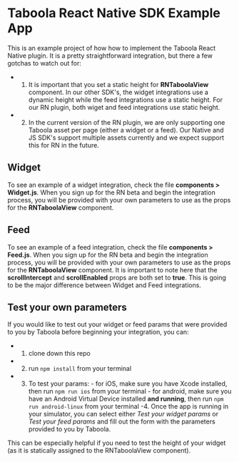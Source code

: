 # Taboola React Native SDK Example App

This is an example project of how how to implement the Taboola React Native plugin. It is a pretty straightforward integration, but there a few gotchas to watch out for:

- 1. It is important that you set a static height for **RNTaboolaView** component. In our other SDK's, the widget integrations use a dynamic height while the feed integrations use a static height. For our RN plugin, both wiget and feed integrations use static height.

- 2. In the current version of the RN plugin, we are only supporting one Taboola asset per page (either a widget or a feed). Our Native and JS SDK's support multiple assets currently and we expect support this for RN in the future.

## Widget

To see an example of a widget integration, check the file **components > Widget.js**. When you sign up for the RN beta and begin the integration process, you will be provided with your own parameters to use as the props for the **RNTaboolaView** component.

## Feed

To see an example of a feed integration, check the file **components > Feed.js**. When you sign up for the RN beta and begin the integration process, you will be provided with your own parameters to use as the props for the **RNTaboolaView** component. It is important to note here that the **scrollIntercept** and **scrollEnabled** props are both set to **true**. This is going to be the major difference between Widget and Feed integrations.

## Test your own parameters

If you would like to test out your widget or feed params that were provided to you by Taboola before beginning your integration, you can:

- 1. clone down this repo
- 2. run `npm install` from your terminal
- 3. To test your params: - for iOS, make sure you have Xcode installed, then run `npm run ios` from your terminal - for android, make sure you have an Android Virtual Device installed **and running**, then run `npm run android-linux` from your terminal
     -4. Once the app is running in your simulator, you can select either _Test your widget params_ or _Test your feed params_ and fill out the form with the parameters provided to you by Taboola.

This can be especially helpful if you need to test the height of your widget (as it is statically assigned to the RNTaboolaView component).
